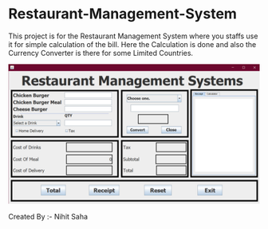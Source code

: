 # Restaurant-Management-System
This project is for the Restaurant Management System where you staffs use it for simple calculation of the bill. 
Here the Calculation is done and also the Currency Converter is there for some Limited Countries.

![](Images/RMS%20Image.png)

Created By :- Nihit Saha
